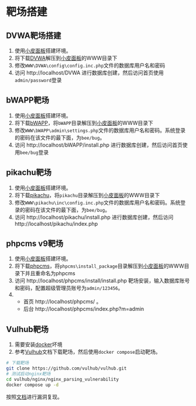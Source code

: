 # 靶场搭建

## DVWA靶场搭建

1. 使用[小皮面板][]搭建环境。
2. 将下载[DVWA][]解压到[小皮面板][]的WWW目录下
3. 修改`WWW\DVWA\config\config.inc.php`文件的数据库用户名和密码
4. 访问 http://localhost/DVWA 进行数据库创建，然后访问首页使用`admin/password`登录

## bWAPP靶场

1. 使用[小皮面板][]搭建环境。
2. 将下载[bWAPP][]，将`bWAPP`目录解压到[小皮面板][]的WWW目录下
3. 修改`WWW\bWAPP\admin\settings.php`文件的数据库用户名和密码。系统登录的密码在该文件的最下面，为`bee/bug`。
4. 访问 http://localhost/bWAPP/install.php 进行数据库创建，然后访问首页使用`bee/bug`登录

## pikachu靶场

1. 使用[小皮面板][]搭建环境。
2. 将下载[pikachu][]，将`pikachu`目录解压到[小皮面板][]的WWW目录下
3. 修改`WWW\pikachu\inc\config.inc.php`文件的数据库用户名和密码。系统登录的密码在该文件的最下面，为`bee/bug`。
4. 访问 http://localhost/pikachu/install.php 进行数据库创建，然后访问 http://localhost/pikachu/index.php

## phpcms v9靶场

1. 使用[小皮面板][]搭建环境。
2. 将下载[phpcms][]，将`phpcms\install_package`目录解压到[小皮面板][]的WWW目录下并且重命名为phpcms
3. 访问 http://localhost/phpcms/install/install.php 靶场安装，输入数据库账号和密码，配置超级管理员账号为`admin/123456`。
4. - 首页 http://localhost/phpcms/ 。
   - 后台 http://localhost/phpcms/index.php?m=admin

## Vulhub靶场
1. 需要安装[docker][]坏境
2. 参考[Vulhub][]文档下载靶场，然后使用`docker compose`启动靶场。

```bash
# 下载靶场
git clone https://github.com/vulhub/vulhub.git
# 测试启动nginx靶场
cd vulhub/nginx/nginx_parsing_vulnerability
docker compose up -d
```
按照[文档](https://github.com/vulhub/vulhub/tree/master/nginx/nginx_parsing_vulnerability)进行漏洞复现。

[小皮面板]: https://www.xp.cn/
[DVWA]: https://github.com/digininja/DVWA
[bWAPP]: https://github.com/jehy-security/bwapp
[pikachu]: https://github.com/zhuifengshaonianhanlu/pikachu
[phpcms]: https://www.phpcmsv9.cn/
[Vulhub]: https://vulhub.org/
[docker]: https://www.docker.com/